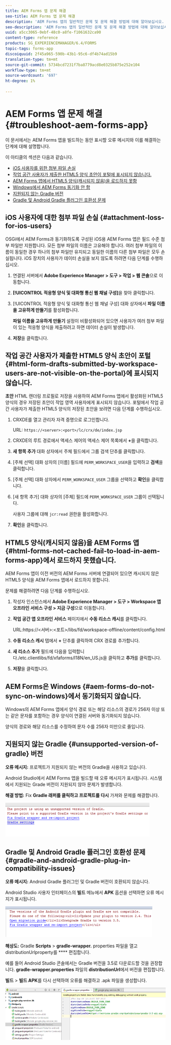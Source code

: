 ```yaml
---
title: AEM Forms 앱 문제 해결
seo-title: AEM Forms 앱 문제 해결
description: 'AEM Forms 앱의 일반적인 문제 및 문제 해결 방법에 대해 알아보십시오. '
seo-description: 'AEM Forms 앱의 일반적인 문제 및 문제 해결 방법에 대해 알아보십시오. '
uuid: a5cc3065-0ebf-48c0-a8fe-f1061632ca90
content-type: reference
products: SG_EXPERIENCEMANAGER/6.4/FORMS
topic-tags: forms-app
discoiquuid: 2f45a965-590b-43b1-95c6-df4b74ad15b9
translation-type: tm+mt
source-git-commit: 5734bcd7231f7ba8779acd8e0325b875e252e104
workflow-type: tm+mt
source-wordcount: '697'
ht-degree: 1%

---
```



# AEM Forms 앱 문제 해결 {#troubleshoot-aem-forms-app}

이 문서에서는 AEM Forms 앱을 빌드하는 동안 표시할 오류 메시지와 이를 해결하는 단계에 대해 설명합니다.

이 아티클의 섹션은 다음과 같습니다.

* [iOS 사용자를 위한 첨부 파일 손실](/help/forms/using/issues-aem-forms-app.md#attachment-loss-for-ios-users)
* [작업 공간 사용자가 제출한 HTML5 양식 초안이 포털에 표시되지 않습니다.](/help/forms/using/issues-aem-forms-app.md#html-form-drafts-submitted-by-workspace-users-are-not-visible-on-the-portal)
* [AEM Forms 앱에서 HTML5 양식(캐시되지 않음)을 로드하지 못함](/help/forms/using/issues-aem-forms-app.md#html-forms-not-cached-fail-to-load-in-aem-forms-app)
* [Windows에서 AEM Forms 동기화 안 함](/help/forms/using/issues-aem-forms-app.md#aem-forms-do-not-sync-on-windows)
* [지원되지 않는 Gradle 버전](/help/forms/using/issues-aem-forms-app.md#unsupported-version-of-gradle)
* [Gradle 및 Android Gradle 플러그인 호환성 문제](/help/forms/using/issues-aem-forms-app.md#gradle-and-android-gradle-plug-in-compatibility-issues)

## iOS 사용자에 대한 첨부 파일 손실 {#attachment-loss-for-ios-users}

OSGi에서 AEM Forms과 동기화하도록 구성된 iOS용 AEM Forms 앱은 필드 수준 첨부 파일만 지원합니다. 모든 첨부 파일의 이름은 고유해야 합니다. 여러 첨부 파일의 이름이 동일한 경우 하나의 첨부 파일만 유지되고 동일한 이름의 다른 첨부 파일은 모두 손실됩니다. iOS 장치의 사용자가 데이터 손실을 보지 않도록 하려면 다음 단계를 수행하십시오.

1. 연결된 서버에서 **Adobe Experience Manager > 도구 > 작업 > 웹 콘솔**&#x200B;으로 이동합니다.
1. **[!UICONTROL 적응형 양식 및 대화형 통신 웹 채널 구성]**&#x200B;을 찾아 클릭합니다.
1. [!UICONTROL 적응형 양식 및 대화형 통신 웹 채널 구성] 대화 상자에서 **파일 이름을 고유하게 만들기**&#x200B;를 활성화합니다.

   **파일 이름을 고유하게 만들기** 설정이 비활성화되어 있으면 사용자가 여러 첨부 파일이 있는 적응형 양식을 제출하려고 하면 데이터 손실이 발생합니다.

1. **저장**&#x200B;을 클릭합니다.

## 작업 공간 사용자가 제출한 HTML5 양식 초안이 포털 {#html-form-drafts-submitted-by-workspace-users-are-not-visible-on-the-portal}에 표시되지 않습니다.

**초안** HTML 렌더링 프로필로 저장을 사용하여 AEM Forms 앱에서 활성화된 HTML5 양식의 경우 저장된 초안이 작업 영역 사용자에게 표시되지 않습니다. 포털에서 작업 공간 사용자가 제출한 HTML5 양식의 저장된 초안을 보려면 다음 단계를 수행하십시오.

1. CRXDE를 열고 관리자 자격 증명으로 로그인합니다.

   URL: `https://<server>:<port>/lc/crx/de/index.jsp`

1. CRXDE의 루트 경로에서 액세스 제어의 액세스 제어 목록에서 **+**&#x200B;을 클릭합니다.
1. **새 항목 추가** 대화 상자에서 주체 필드에서 그룹 검색 단추를 클릭합니다.
1. [주체 선택] 대화 상자의 [이름] 필드에 `PERM_WORKSPACE_USER`을 입력하고 **검색**&#x200B;을 클릭합니다.
1. [주체 선택] 대화 상자에서 `PERM_WORKSPACE_USER` 그룹을 선택하고 **확인**&#x200B;을 클릭합니다.
1. [새 항목 추가] 대화 상자의 [주체] 필드에 `PERM_WORKSPACE_USER` 그룹이 선택됩니다.

   사용자 그룹에 대해 `jcr:read` 권한을 활성화합니다.

1. **확인**&#x200B;을 클릭합니다.

## HTML5 양식(캐시되지 않음)을 AEM Forms 앱 {#html-forms-not-cached-fail-to-load-in-aem-forms-app}에서 로드하지 못했습니다.

AEM Forms 앱이 이전 버전의 AEM Forms 서버에 연결되어 있으면 캐시되지 않은 HTML5 양식을 AEM Forms 앱에서 로드하지 못합니다.

문제를 해결하려면 다음 단계를 수행하십시오.

1. 작성자 인스턴스에서 **Adobe Experience Manager > 도구 > Workspace 앱 오프라인 서비스 구성 > 지금 구성**&#x200B;으로 이동합니다.
1. **작업 공간 앱 오프라인 서비스** 페이지에서 **수동 리소스 캐시**&#x200B;를 클릭합니다.

   URL:https://&lt;서버>:&lt;포트>/libs/fd/workspace-offline/content/config.html

1. **수동 리소스 캐시** 탭에서 **+** 단추를 클릭하여 CRX 경로를 추가합니다.
1. **새 리소스 추가** 필드에 다음을 입력합니다./etc.clientlibs/fd/xfaforms/I18N/en_US.js을 클릭하고 **추가**&#x200B;를 클릭합니다.
1. **저장**&#x200B;을 클릭합니다.

## AEM Forms은 Windows {#aem-forms-do-not-sync-on-windows}에서 동기화되지 않습니다.

Windows의 AEM Forms 앱에서 양식 경로 또는 해당 리소스의 경로가 256자 이상 또는 같은 문자를 포함하는 경우 양식이 연결된 서버와 동기화되지 않습니다.

양식의 경로와 해당 리소스를 수정하여 문자 수를 256자 미만으로 줄입니다.

## 지원되지 않는 Gradle {#unsupported-version-of-gradle} 버전

**오류 메시지:** 프로젝트가 지원되지 않는 버전의 Gradle을 사용하고 있습니다.

Android Studio에서 AEM Forms 앱을 빌드할 때 오류 메시지가 표시됩니다. 시스템에서 지원되는 Grade 버전이 지원되지 않아 문제가 발생합니다.

**해결 방법:** Fix  **Gradle 래퍼를 클릭하고 프로젝트를 다시** 가져와 문제를 해결합니다.

![gradle_unsupported_version](assets/gradle_unsupported_version.png)

## Gradle 및 Android Gradle 플러그인 호환성 문제 {#gradle-and-android-gradle-plug-in-compatibility-issues}

**오류 메시지:** Android Gradle 플러그인 및 Gradle 버전이 호환되지 않습니다.

Android Studio 사용자 인터페이스의 **빌드** 메뉴에서 **APK** 옵션을 선택하면 오류 메시지가 표시됩니다.

![gradile_plugin_compatibility](assets/gradle_plugin_compatibility.png)

**해상도:** Gradle  **Scripts** >  **gradle-wrapper.** properties 파일을 열고 distributionUrlproperty를  **** 편집합니다.

예를 들어 Android Studio 콘솔에서는 Gradle 버전을 3.5로 다운로드할 것을 권장합니다. **gradle-wrapper.properties** 파일의 **distributionUrl**&#x200B;에서 버전을 편집합니다.

**빌드** > **빌드 APK**&#x200B;를 다시 선택하여 오류를 해결하고 .apk 파일을 생성합니다.

![grade_wrapper_properties](assets/gradle_wrapper_properties.png)

